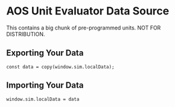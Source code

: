 # AOS Unit Evaluator Data Source

This contains a big chunk of pre-programmed units. NOT FOR DISTRIBUTION.

## Exporting Your Data

```
const data = copy(window.sim.localData);
```

## Importing Your Data

```
window.sim.localData = data
```